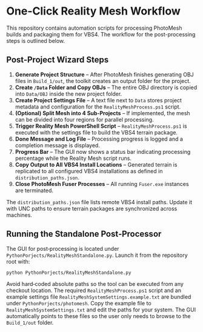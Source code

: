 # One-Click Reality Mesh Workflow

This repository contains automation scripts for processing PhotoMesh builds and packaging them for VBS4. The workflow for the post-processing steps is outlined below.

## Post-Project Wizard Steps
1. **Generate Project Structure** – After PhotoMesh finishes generating OBJ files in `Build_1/out`, the toolkit creates an output folder for the project.
2. **Create `/Data` Folder and Copy OBJs** – The entire OBJ directory is copied into `Data/OBJ` inside the new project folder.
3. **Create Project Settings File** – A text file next to `Data` stores project metadata and configuration for the `RealityMeshProcess.ps1` script.
4. **(Optional) Split Mesh into 4 Sub‑Projects** – If implemented, the mesh can be divided into four regions for parallel processing.
5. **Trigger Reality Mesh PowerShell Script** – `RealityMeshProcess.ps1` is executed with the settings file to build the VBS4 terrain package.
6. **Done Message and Log File** – Processing progress is logged and a completion message is displayed.
7. **Progress Bar** – The GUI now shows a status bar indicating processing percentage while the Reality Mesh script runs.
8. **Copy Output to All VBS4 Install Locations** – Generated terrain is replicated to all configured VBS4 installations as defined in `distribution_paths.json`.
9. **Close PhotoMesh Fuser Processes** – All running `Fuser.exe` instances are terminated.

The `distribution_paths.json` file lists remote VBS4 install paths. Update it with UNC paths to ensure terrain packages are synchronized across machines.

## Running the Standalone Post‑Processor

The GUI for post‑processing is located under `PythonPorjects/RealityMeshStandalone.py`.
Launch it from the repository root with:

```bash
python PythonPorjects/RealityMeshStandalone.py
```

Avoid hard‑coded absolute paths so the tool can be executed from any checkout location.
The required `RealityMeshProcess.ps1` script and an example settings file
`RealityMeshSystemSettings.example.txt` are bundled under
`PythonPorjects/photomesh`. Copy the example file to
`RealityMeshSystemSettings.txt` and edit the paths for your system. The GUI
automatically points to these files so the user only needs to browse to the
`Build_1/out` folder.
